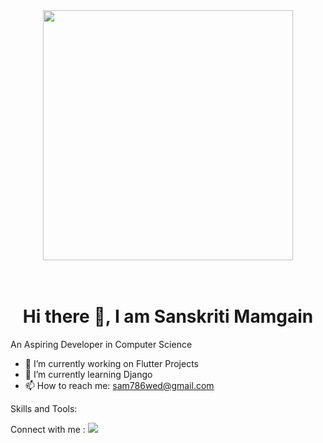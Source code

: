 <div id="header" align="center">
  <img src="https://media0.giphy.com/media/hpXdHPfFI5wTABdDx9/giphy.gif?cid=6c09b9527z0nxk425bbz485f92xiccm0uhtp0yvrcmue35em&ep=v1_internal_gif_by_id&rid=giphy.gif&ct=g" width="400"/>
</div>
<br><br>
<h1><Center> Hi there 👋, I am Sanskriti Mamgain</h1>

 An Aspiring Developer in Computer Science
 
- 🔭 I’m currently working on Flutter Projects
- 🌱 I’m currently learning Django
- 📫 How to reach me: sam786wed@gmail.com

Skills and Tools:

Connect with me :
<a href="https://www.linkedin.com/in/sanskriti-mamgain-8b7ba1213/">
<img src="https://encrypted-tbn0.gstatic.com/images?q=tbn:ANd9GcRokEYt0yyh6uNDKL8uksVLlhZ35laKNQgZ9g&s"/>
</a>

